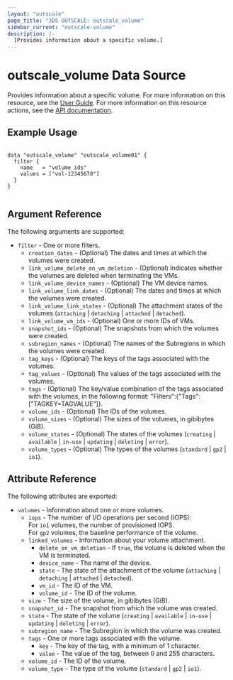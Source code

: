 ```yaml
---
layout: "outscale"
page_title: "3DS OUTSCALE: outscale_volume"
sidebar_current: "outscale-volume"
description: |-
  [Provides information about a specific volume.]
---
```


# outscale_volume Data Source

Provides information about a specific volume.
For more information on this resource, see the [User Guide](https://wiki.outscale.net/display/EN/About+Volumes).
For more information on this resource actions, see the [API documentation](https://docs.outscale.com/api#3ds-outscale-api-volume).

## Example Usage

```hcl

data "outscale_volume" "outscale_volume01" {
  filter {
    name   = "volume_ids"
    values = ["vol-12345678"]
  }
}


```

## Argument Reference

The following arguments are supported:

* `filter` - One or more filters.
  * `creation_dates` - (Optional) The dates and times at which the volumes were created.
  * `link_volume_delete_on_vm_deletion` - (Optional) Indicates whether the volumes are deleted when terminating the VMs.
  * `link_volume_device_names` - (Optional) The VM device names.
  * `link_volume_link_dates` - (Optional) The dates and times at which the volumes were created.
  * `link_volume_link_states` - (Optional) The attachment states of the volumes (`attaching` \| `detaching` \| `attached` \| `detached`).
  * `link_volume_vm_ids` - (Optional) One or more IDs of VMs.
  * `snapshot_ids` - (Optional) The snapshots from which the volumes were created.
  * `subregion_names` - (Optional) The names of the Subregions in which the volumes were created.
  * `tag_keys` - (Optional) The keys of the tags associated with the volumes.
  * `tag_values` - (Optional) The values of the tags associated with the volumes.
  * `tags` - (Optional) The key/value combination of the tags associated with the volumes, in the following format: "Filters":{"Tags":["TAGKEY=TAGVALUE"]}.
  * `volume_ids` - (Optional) The IDs of the volumes.
  * `volume_sizes` - (Optional) The sizes of the volumes, in gibibytes (GiB).
  * `volume_states` - (Optional) The states of the volumes (`creating` \| `available` \| `in-use` \| `updating` \| `deleting` \| `error`).
  * `volume_types` - (Optional) The types of the volumes (`standard` \| `gp2` \| `io1`).

## Attribute Reference

The following attributes are exported:

* `volumes` - Information about one or more volumes.
  * `iops` - The number of I/O operations per second (IOPS):  
    For `io1` volumes, the number of provisioned IOPS.  
    For `gp2` volumes, the baseline performance of the volume.
  * `linked_volumes` - Information about your volume attachment.
      * `delete_on_vm_deletion` - If `true`, the volume is deleted when the VM is terminated.
      * `device_name` - The name of the device.
      * `state` - The state of the attachment of the volume (`attaching` \| `detaching` \| `attached` \| `detached`).
      * `vm_id` - The ID of the VM.
      * `volume_id` - The ID of the volume.
  * `size` - The size of the volume, in gibibytes (GiB).
  * `snapshot_id` - The snapshot from which the volume was created.
  * `state` - The state of the volume (`creating` \| `available` \| `in-use` \| `updating` \| `deleting` \| `error`).
  * `subregion_name` - The Subregion in which the volume was created.
  * `tags` - One or more tags associated with the volume.
      * `key` - The key of the tag, with a minimum of 1 character.
      * `value` - The value of the tag, between 0 and 255 characters.
  * `volume_id` - The ID of the volume.
  * `volume_type` - The type of the volume (`standard` \| `gp2` \| `io1`).
